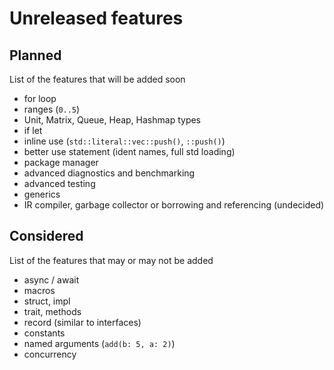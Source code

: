 # Unreleased features

## Planned

List of the features that will be added soon

- for loop
- ranges (`0..5`)
- Unit, Matrix, Queue, Heap, Hashmap types
- if let
- inline use (`std::literal::vec::push()`, `::push()`)
- better use statement (ident names, full std loading)
- package manager
- advanced diagnostics and benchmarking
- advanced testing
- generics
- IR compiler, garbage collector or borrowing and referencing (undecided)

## Considered

List of the features that may or may not be added

- async / await
- macros
- struct, impl
- trait, methods
- record (similar to interfaces)
- constants
- named arguments (`add(b: 5, a: 2)`)
- concurrency

